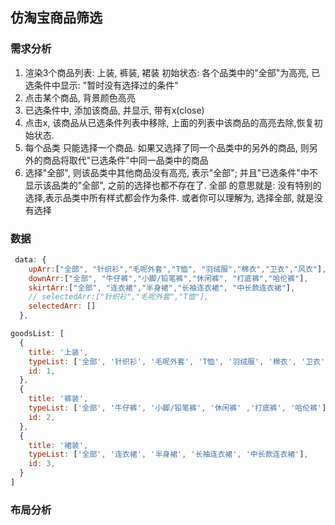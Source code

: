 ## 仿淘宝商品筛选

### 需求分析

1. 渲染3个商品列表: 上装, 裤装, 裙装
初始状态: 各个品类中的"全部"为高亮, 已选条件中显示: "暂时没有选择过的条件"
2. 点击某个商品, 背景颜色高亮
3. 已选条件中, 添加该商品, 并显示, 带有x(close)
4. 点击x, 该商品从已选条件列表中移除, 上面的列表中该商品的高亮去除,恢复初始状态. 
5. 每个品类 只能选择一个商品. 如果又选择了同一个品类中的另外的商品, 则另外的商品将取代"已选条件"中同一品类中的商品
6. 选择"全部", 则该品类中其他商品没有高亮, 表示"全部"; 并且"已选条件"中不显示该品类的"全部", 之前的选择也都不存在了. 全部 的意思就是: 没有特别的选择,表示品类中所有样式都会作为条件. 或者你可以理解为, 选择全部, 就是没有选择


### 数据
```js
 data: {
    upArr:["全部", "针织衫","毛呢外套","T恤", "羽绒服","棉衣","卫衣","风衣"],
    downArr:["全部", "牛仔裤","小脚/铅笔裤","休闲裤", "打底裤","哈伦裤"],
    skirtArr:["全部", "连衣裙","半身裙","长袖连衣裙", "中长款连衣裙"],
    // selectedArr:["针织衫","毛呢外套","T恤"],
    selectedArr: []
  },
```

```js
goodsList: [
  {
    title: '上装',
    typeList: ['全部', '针织衫', '毛呢外套', 'T恤', '羽绒服', '棉衣', '卫衣', '风衣' ],
    id: 1,
  },
  {
    title: '裤装',
    typeList: ['全部', '牛仔裤', '小脚/铅笔裤', '休闲裤' ,'打底裤', '哈伦裤'],
    id: 2,
  },
  {
    title: '裙装',
    typeList: ['全部', '连衣裙', '半身裙', '长袖连衣裙', '中长款连衣裙'],
    id: 3,
  }
]
```


### 布局分析


